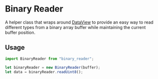 # Binary Reader

A helper class that wraps around [DataView]() to provide an easy way to read different types from a binary array buffer while maintaining the current buffer position.

## Usage

```typescript
import BinaryReader from "binary_reader";

let binaryReader = new BinaryReader(buffer);
let data = binaryReader.readUint8();
```